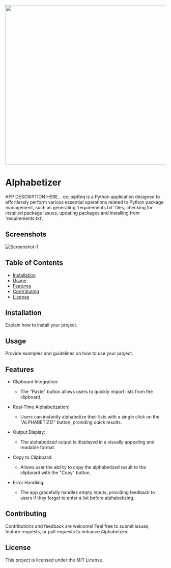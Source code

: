 <p align="center"> 
  <img width="660" height="500" src="INSERT.IMAGE.URL.HERE.png"> 
</p> 

# Alphabetizer

APP DESCRIPTION HERE... ex: pipReq is a Python application designed to effortlessly perform various essential operations related to Python package management, such as generating 'requirements.txt' files, checking for installed package issues, updating packages and installing from 'requirements.txt'. 

## Screenshots 

<img src="INSERT.SCREENSHOT.IMAGE.URL.HERE.png" alt="Screenshot-1" border="0"> 

## Table of Contents 

- [Installation](#installation) 
- [Usage](#usage) 
- [Features](#features) 
- [Contributing](#contributing) 
- [License](#license) 

## Installation 

Explain how to install your project. 

## Usage 

Provide examples and guidelines on how to use your project. 

## Features 

- Clipboard Integration:
  - The "Paste" button allows users to quickly import lists from the clipboard.

- Real-Time Alphabetization:
  - Users can instantly alphabetize their lists with a single click on the "ALPHABETIZE!" button, providing quick results.

- Output Display:
  - The alphabetized output is displayed in a visually appealing and readable format.

- Copy to Clipboard:
  - Allows user the ability to copy the alphabetized result to the clipboard with the "Copy" button.

- Error Handling:
  - The app gracefully handles empty inputs, providing feedback to users if they forget to enter a list before alphabetizing.

## Contributing 

Contributions and feedback are welcome! Feel free to submit issues, feature requests, or pull requests to enhance Alphabetizer. 

## License 

This project is licensed under the MIT License. 